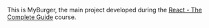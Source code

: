 This is MyBurger, the main project developed during the [React - The Complete Guide](https://www.udemy.com/course/react-the-complete-guide-incl-redux/) course.
